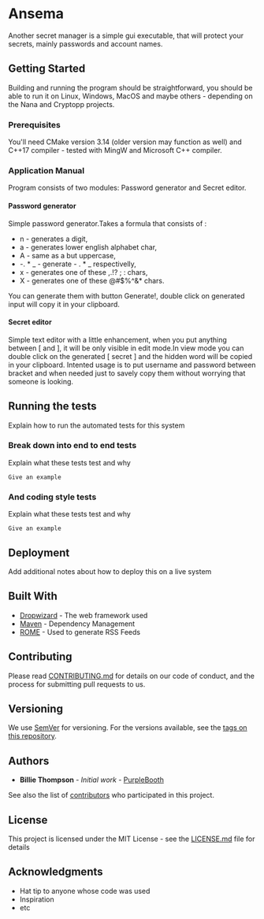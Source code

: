 # Ansema

Another secret manager is a simple gui executable, that will protect your
secrets, mainly passwords and account names.

## Getting Started

Building and running the program should be straightforward, you should be able
to run it on Linux, Windows, MacOS and maybe others - depending on the Nana and
Cryptopp projects.

### Prerequisites

You'll need CMake version 3.14 (older version may function as well) and C++17
compiler - tested with MingW and Microsoft C++ compiler.

### Application Manual

Program consists of two modules: Password generator and Secret editor.

#### Password generator
Simple password generator.Takes a formula that consists of :
*	n - generates a digit,
*   a - generates lower english alphabet char,
* 	A - same as a but uppercase,
* 	-. * _ - generate - . * _ respectivelly,
*	x - generates one of these ,.!? ; : chars,
*	X - generates one of these @#$%^&* chars.
	
You can generate them with button Generate!, double click on generated input
will copy it in your clipboard.

#### Secret editor
Simple text editor with a little enhancement, when you put  anything between
[ and ], it will be only visible in edit mode.In view mode you can double click
on the generated [ secret ] and the hidden word will be copied in your
clipboard. Intented usage is to put username and password between bracket and
when needed just to savely copy them without worrying that someone is looking.


## Running the tests

Explain how to run the automated tests for this system

### Break down into end to end tests

Explain what these tests test and why

```
Give an example
```

### And coding style tests

Explain what these tests test and why

```
Give an example
```

## Deployment

Add additional notes about how to deploy this on a live system

## Built With

* [Dropwizard](http://www.dropwizard.io/1.0.2/docs/) - The web framework used
* [Maven](https://maven.apache.org/) - Dependency Management
* [ROME](https://rometools.github.io/rome/) - Used to generate RSS Feeds

## Contributing

Please read [CONTRIBUTING.md](https://gist.github.com/PurpleBooth/b24679402957c63ec426) for details on our code of conduct, and the process for submitting pull requests to us.

## Versioning

We use [SemVer](http://semver.org/) for versioning. For the versions available, see the [tags on this repository](https://github.com/your/project/tags). 

## Authors

* **Billie Thompson** - *Initial work* - [PurpleBooth](https://github.com/PurpleBooth)

See also the list of [contributors](https://github.com/your/project/contributors) who participated in this project.

## License

This project is licensed under the MIT License - see the [LICENSE.md](LICENSE.md) file for details

## Acknowledgments

* Hat tip to anyone whose code was used
* Inspiration
* etc

